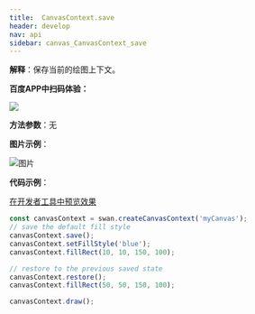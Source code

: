 ```yaml
---
title:  CanvasContext.save
header: develop
nav: api
sidebar: canvas_CanvasContext_save
---
```


 

**解释**：保存当前的绘图上下文。

**百度APP中扫码体验：**

<img src="https://b.bdstatic.com/miniapp/assets/images/doc_demo/pages_createCanvasContext.png"  class="demo-qrcode-image" />

**方法参数**：无

**图片示例**：

![图片](../../../../img/api/canvas/save.png)

**代码示例**：

<a href="swanide://fragment/9710a7359d484b4682e6338a2b4e1bd91573725069024" title="在开发者工具中预览效果" target="_self">在开发者工具中预览效果</a>

```js
const canvasContext = swan.createCanvasContext('myCanvas');
// save the default fill style
canvasContext.save();
canvasContext.setFillStyle('blue');
canvasContext.fillRect(10, 10, 150, 100);

// restore to the previous saved state
canvasContext.restore();
canvasContext.fillRect(50, 50, 150, 100);

canvasContext.draw();
```


